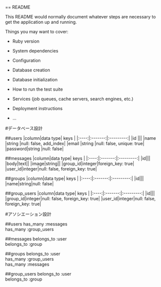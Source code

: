== README

This README would normally document whatever steps are necessary to get the
application up and running.

Things you may want to cover:

* Ruby version

* System dependencies

* Configuration

* Database creation

* Database initialization

* How to run the test suite

* Services (job queues, cache servers, search engines, etc.)

* Deployment instructions

* ...


#データベース設計

##users
|column|data type|    keys   |
|:----:|:-------:|:---------:|
|id    |||
|name  |string   |null: false, add_index|
|email |string   |null: false, unique: true|
|password|string |null: false|

##messages
|column|data type|    keys   |
|:----:|:-------:|:---------:|
|id|||
|body|text||
|image|string||
|group_id|integer|foreign_key: true|
|user_id|integer|null: false, foreign_key: true|


##groups
|column|data type|    keys   |
|:----:|:-------:|:---------:|
|id|||
|name|string|null: false|

##group_users
|column|data type|    keys   |
|:----:|:-------:|:---------:|
|id|||
|group_id|integer|null: false, foreign_key: true|
|user_id|integer|null: false, foreign_key: true|


#アソシエーション設計

##users
has_many :messages  
has_many :group_users

##messages
belongs_to :user  
belongs_to :group

##groups
belongs_to :user  
has_many :group_users  
has_many :messages

##group_users
belongs_to :user  
belongs_to :group